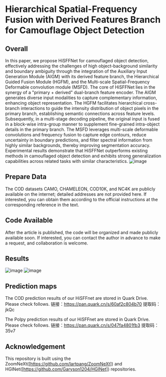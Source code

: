# Hierarchical Spatial-Frequency Fusion with Derived Features Branch for Camouflage Object Detection
## Overall 
In this paper, we propose HiSFFNet for camouflaged object detection, effectively addressing the challenges of high object-background similarity and boundary ambiguity through the integration of the Auxiliary Input Generation Module (AIGM) with its derived feature branch, the Hierarchical Guided Fusion Module (HGFM), and the Multi-scale Spatial-Frequency Deformable convolution module (MSFD). The core of HiSFFNet lies in the synergy of a "primary + derived" dual-branch feature encoder. The AIGM generates diverse input modalities to capture complementary information, enhancing object representation. The HGFM facilitates hierarchical cross-branch interactions to guide the intensity distribution of object pixels in the primary branch, establishing semantic connections across feature levels. Subsequently, in a multi-stage decoding pipeline, the original input is fused in a block-wise intra-group manner to supplement fine-grained intra-object details in the primary branch. The MSFD leverages multi-scale deformable convolutions and frequency fusion to capture edge contours, reduce uncertainty in boundary predictions, and filter spectral information from highly similar backgrounds, thereby improving segmentation accuracy. Experimental results demonstrate that HiSFFNet outperforms existing methods in camouflaged object detection and exhibits strong generalization capabilities across related tasks with similar characteristics.
![image](https://github.com/user-attachments/assets/3078f8e7-8345-4757-9167-fcb5eb5ce60b)
## Prepare Data
The COD datasets CAMO, CHAMELEON, COD10K, and NC4K are publicly available on the internet; detailed addresses are not provided here. If interested, you can obtain them according to the official instructions at the corresponding reference in the text.
## Code Available
After the article is published, the code will be organized and made publicly available soon. If interested, you can contact the author in advance to make a request, and collaboration is welcome.
## Results
![image](https://github.com/user-attachments/assets/1dfcc536-f4ec-430e-9b66-5a3cd65e4d3d)
![image](https://github.com/user-attachments/assets/4223754d-4818-47e9-a9d4-2ed4d4780b08)

## Prediction maps
The COD prediction results of our HiSFFnet are stored in Quark Drive. Please check follows.
链接：https://pan.quark.cn/s/60af2c804b70
提取码：jkQc

The Polpy prediction results of our HiSFFnet are stored in Quark Drive. Please check follows.
链接：https://pan.quark.cn/s/047fa4801fb3
提取码：35v7
## Acknowledgement
This repository is built using the ZoomNeXt([https://github.com/lartpang/ZoomNeXt]) and HGINet([https://github.com/Garyson1204/HGINet]) repositories.
